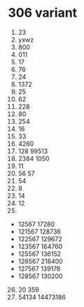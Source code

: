 # 306 variant

1. 23
2. yxwz
3. 800
4. 011
5. 17
6. 76
7. 24
8. 1372
9. 25
10. 62
11. 228
12. 80
13. 254
14. 16
15. 33
16. 4260
17. 128 99513
18. 2384 1050
19. 11
20. 56 57
21. 54
22. 8
23. 14
24. 12
25. 
- 12567 17280
- 121567 128736
- 122567 129672
- 123567 164760
- 125567 136152
- 126567 218400
- 127567 139176
- 128567 130200
26. 20 359
27. 54134 14473186